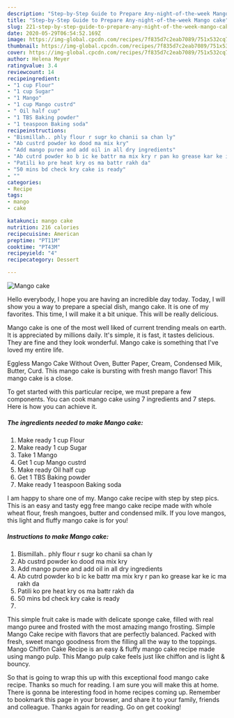 ```yaml
---
description: "Step-by-Step Guide to Prepare Any-night-of-the-week Mango cake"
title: "Step-by-Step Guide to Prepare Any-night-of-the-week Mango cake"
slug: 221-step-by-step-guide-to-prepare-any-night-of-the-week-mango-cake
date: 2020-05-29T06:54:52.169Z
image: https://img-global.cpcdn.com/recipes/7f835d7c2eab7089/751x532cq70/mango-cake-recipe-main-photo.jpg
thumbnail: https://img-global.cpcdn.com/recipes/7f835d7c2eab7089/751x532cq70/mango-cake-recipe-main-photo.jpg
cover: https://img-global.cpcdn.com/recipes/7f835d7c2eab7089/751x532cq70/mango-cake-recipe-main-photo.jpg
author: Helena Meyer
ratingvalue: 3.4
reviewcount: 14
recipeingredient:
- "1 cup Flour"
- "1 cup Sugar"
- "1 Mango"
- "1 cup Mango custrd"
- " Oil half cup"
- "1 TBS Baking powder"
- "1 teaspoon Baking soda"
recipeinstructions:
- "Bismillah.. phly flour r sugr ko chanii sa chan ly"
- "Ab custrd powder ko dood ma mix kry"
- "Add mango puree and add oil in all dry ingredients"
- "Ab cutrd powder ko b ic ke battr ma mix kry r pan ko grease kar ke ic ma rakh da"
- "Patili ko pre heat kry os ma battr rakh da"
- "50 mins bd check kry cake is ready"
- ""
categories:
- Recipe
tags:
- mango
- cake

katakunci: mango cake 
nutrition: 216 calories
recipecuisine: American
preptime: "PT11M"
cooktime: "PT43M"
recipeyield: "4"
recipecategory: Dessert

---
```



![Mango cake](https://img-global.cpcdn.com/recipes/7f835d7c2eab7089/751x532cq70/mango-cake-recipe-main-photo.jpg)

Hello everybody, I hope you are having an incredible day today. Today, I will show you a way to prepare a special dish, mango cake. It is one of my favorites. This time, I will make it a bit unique. This will be really delicious.

Mango cake is one of the most well liked of current trending meals on earth. It is appreciated by millions daily. It's simple, it is fast, it tastes delicious. They are fine and they look wonderful. Mango cake is something that I've loved my entire life.

Eggless Mango Cake Without Oven, Butter Paper, Cream, Condensed Milk, Butter, Curd. This mango cake is bursting with fresh mango flavor! This mango cake is a close.


To get started with this particular recipe, we must prepare a few components. You can cook mango cake using 7 ingredients and 7 steps. Here is how you can achieve it.

<!--inarticleads1-->

##### The ingredients needed to make Mango cake:

1. Make ready 1 cup Flour
1. Make ready 1 cup Sugar
1. Take 1 Mango
1. Get 1 cup Mango custrd
1. Make ready  Oil half cup
1. Get 1 TBS Baking powder
1. Make ready 1 teaspoon Baking soda


I am happy to share one of my. Mango cake recipe with step by step pics. This is an easy and tasty egg free mango cake recipe made with whole wheat flour, fresh mangoes, butter and condensed milk. If you love mangos, this light and fluffy mango cake is for you! 

<!--inarticleads2-->

##### Instructions to make Mango cake:

1. Bismillah.. phly flour r sugr ko chanii sa chan ly
1. Ab custrd powder ko dood ma mix kry
1. Add mango puree and add oil in all dry ingredients
1. Ab cutrd powder ko b ic ke battr ma mix kry r pan ko grease kar ke ic ma rakh da
1. Patili ko pre heat kry os ma battr rakh da
1. 50 mins bd check kry cake is ready
1. 


This simple fruit cake is made with delicate sponge cake, filled with real mango puree and frosted with the most amazing mango frosting. Simple Mango Cake recipe with flavors that are perfectly balanced. Packed with fresh, sweet mango goodness from the filling all the way to the toppings. Mango Chiffon Cake Recipe is an easy &amp; fluffy mango cake recipe made using mango pulp. This Mango pulp cake feels just like chiffon and is light &amp; bouncy. 

So that is going to wrap this up with this exceptional food mango cake recipe. Thanks so much for reading. I am sure you will make this at home. There is gonna be interesting food in home recipes coming up. Remember to bookmark this page in your browser, and share it to your family, friends and colleague. Thanks again for reading. Go on get cooking!
